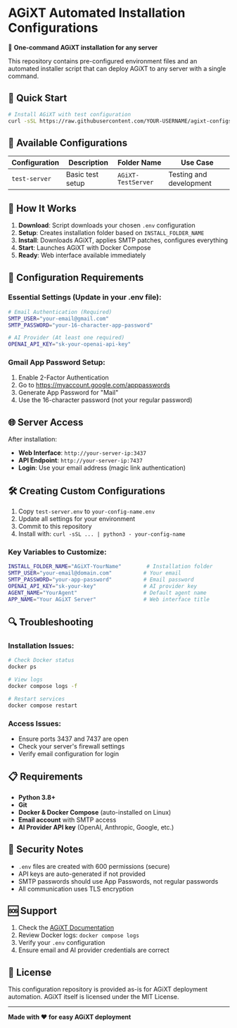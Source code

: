 # AGiXT Automated Installation Configurations

🚀 **One-command AGiXT installation for any server**

This repository contains pre-configured environment files and an automated installer script that can deploy AGiXT to any server with a single command.

## 🎯 Quick Start

```bash
# Install AGiXT with test configuration
curl -sSL https://raw.githubusercontent.com/YOUR-USERNAME/agixt-configs/main/install-agixt.py | python3 - test-server
```

## 📁 Available Configurations

| Configuration | Description | Folder Name | Use Case |
|---------------|-------------|-------------|-----------|
| `test-server` | Basic test setup | `AGiXT-TestServer` | Testing and development |

## 🔧 How It Works

1. **Download**: Script downloads your chosen `.env` configuration
2. **Setup**: Creates installation folder based on `INSTALL_FOLDER_NAME`
3. **Install**: Downloads AGiXT, applies SMTP patches, configures everything
4. **Start**: Launches AGiXT with Docker Compose
5. **Ready**: Web interface available immediately

## 📧 Configuration Requirements

### Essential Settings (Update in your .env file):

```bash
# Email Authentication (Required)
SMTP_USER="your-email@gmail.com"
SMTP_PASSWORD="your-16-character-app-password"

# AI Provider (At least one required)
OPENAI_API_KEY="sk-your-openai-api-key"
```

### Gmail App Password Setup:
1. Enable 2-Factor Authentication
2. Go to https://myaccount.google.com/apppasswords
3. Generate App Password for "Mail"
4. Use the 16-character password (not your regular password)

## 🌐 Server Access

After installation:
- **Web Interface**: `http://your-server-ip:3437`
- **API Endpoint**: `http://your-server-ip:7437`
- **Login**: Use your email address (magic link authentication)

## 🛠️ Creating Custom Configurations

1. Copy `test-server.env` to `your-config-name.env`
2. Update all settings for your environment
3. Commit to this repository
4. Install with: `curl -sSL ... | python3 - your-config-name`

### Key Variables to Customize:

```bash
INSTALL_FOLDER_NAME="AGiXT-YourName"        # Installation folder
SMTP_USER="your-email@domain.com"          # Your email
SMTP_PASSWORD="your-app-password"          # Email password
OPENAI_API_KEY="sk-your-key"               # AI provider key
AGENT_NAME="YourAgent"                     # Default agent name
APP_NAME="Your AGiXT Server"               # Web interface title
```

## 🔍 Troubleshooting

### Installation Issues:
```bash
# Check Docker status
docker ps

# View logs
docker compose logs -f

# Restart services
docker compose restart
```

### Access Issues:
- Ensure ports 3437 and 7437 are open
- Check your server's firewall settings
- Verify email configuration for login

## 📋 Requirements

- **Python 3.8+**
- **Git**
- **Docker & Docker Compose** (auto-installed on Linux)
- **Email account** with SMTP access
- **AI Provider API key** (OpenAI, Anthropic, Google, etc.)

## 🔐 Security Notes

- `.env` files are created with 600 permissions (secure)
- API keys are auto-generated if not provided
- SMTP passwords should use App Passwords, not regular passwords
- All communication uses TLS encryption

## 🆘 Support

1. Check the [AGiXT Documentation](https://josh-xt.github.io/AGiXT/)
2. Review Docker logs: `docker compose logs`
3. Verify your `.env` configuration
4. Ensure email and AI provider credentials are correct

## 📝 License

This configuration repository is provided as-is for AGiXT deployment automation.
AGiXT itself is licensed under the MIT License.

---

**Made with ❤️ for easy AGiXT deployment**
